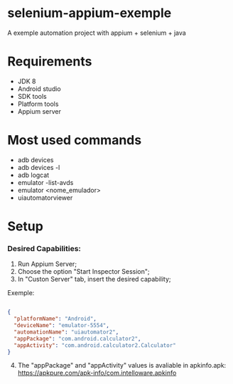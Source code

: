 # selenium-appium-exemple
A exemple automation project with appium + selenium + java 

# Requirements

* JDK 8
* Android studio
* SDK tools
* Platform tools
* Appium server

# Most used commands

* adb devices
* adb devices -l 
* adb logcat
* emulator -list-avds
* emulator <nome_emulador>
* uiautomatorviewer

# Setup

### Desired Capabilities:

1. Run Appium Server;
2. Choose the option "Start Inspector Session";
3. In "Custon Server" tab, insert the desired capability;

Exemple:

```json

{
  "platformName": "Android",
  "deviceName": "emulator-5554",
  "automationName": "uiautomator2",
  "appPackage": "com.android.calculator2",
  "appActivity": "com.android.calculator2.Calculator"
}

```
4. The "appPackage" and "appActivity" values is avaliable in apkinfo.apk: https://apkpure.com/apk-info/com.intelloware.apkinfo


